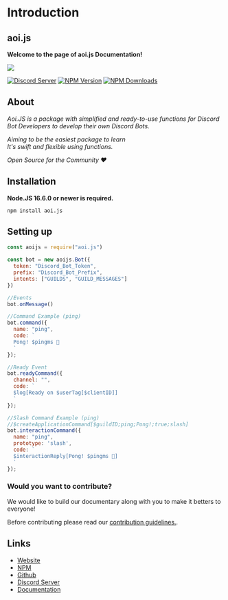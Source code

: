 # Introduction

## aoi.js

**Welcome to the page of aoi.js Documentation!**

<img src = "https://aoi.js.org/assets/images/aoijs-new.png">


[![Discord Server](https://img.shields.io/discord/773352845738115102?color=5865F2\&logo=discord\&logoColor=white)](https://aoi.js.org/invite) [![NPM Version](https://img.shields.io/npm/v/aoi.js.svg?maxAge=3600)](https://www.npmjs.com/package/aoi.js) [![NPM Downloads](https://img.shields.io/npm/dt/aoi.js.svg?maxAge=3600)](https://www.npmjs.com/package/aoi.js)


## About

_Aoi.JS is a package with simplified and ready-to-use functions for Discord Bot Developers to develop their own Discord Bots._

_Aiming to be the easiest package to learn_   
_It's swift and flexible using functions._ 

_Open Source for the Community ❤️_

## Installation

**Node.JS 16.6.0 or newer is required.**  

```sh-session
npm install aoi.js
```

## Setting up

```javascript
const aoijs = require("aoi.js")

const bot = new aoijs.Bot({
  token: "Discord_Bot_Token",
  prefix: "Discord_Bot_Prefix",
  intents: ["GUILDS", "GUILD_MESSAGES"]
})

//Events
bot.onMessage()

//Command Example (ping)
bot.command({
  name: "ping",
  code: `
  Pong! $pingms 🏓
  `
});

//Ready Event
bot.readyCommand({
  channel: "",
  code: `
  $log[Ready on $userTag[$clientID]]
  `
});

//Slash Command Example (ping)
//$createApplicationCommand[$guildID;ping;Pong!;true;slash]
bot.interactionCommand({
  name: "ping",
  prototype: 'slash',
  code: `
  $interactionReply[Pong! $pingms 🏓]
  `
});
```
### Would you want to contribute? 

We would like to build our documentary along with you to make it betters to everyone!

Before contributing please read our [contribution guidelines.](https://github.com/aoijs/documentation/blob/v5/.github/docs/contributing.md).

## Links
- [Website](https://aoi.js.org)
- [NPM](https://www.npmjs.com/package/aoi.js)
- [Github](https://github.com/AkaruiDevelopment/aoi.js)
- [Discord Server](https://discord.gg/HMUfMXDQsV)
- [Documentation](https://aoi.js.org/docs/)
